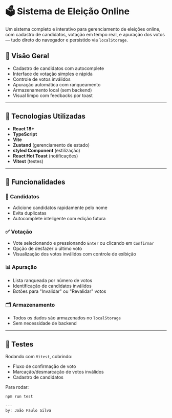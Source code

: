 # 🗳️ Sistema de Eleição Online

Um sistema completo e interativo para gerenciamento de eleições online, com cadastro de candidatos, votação em tempo real, e apuração dos votos — tudo direto do navegador e persistido via `localStorage`.

## 📸 Visão Geral

- Cadastro de candidatos com autocomplete
- Interface de votação simples e rápida
- Controle de votos inválidos
- Apuração automática com ranqueamento
- Armazenamento local (sem backend)
- Visual limpo com feedbacks por toast

---

## 🚀 Tecnologias Utilizadas

- **React 18+**
- **TypeScript**
- **Vite**
- **Zustand** (gerenciamento de estado)
- **styled Component** (estilização)
- **React Hot Toast** (notificações)
- **Vitest** (testes)

---

## 🧠 Funcionalidades

### 👤 Candidatos
- Adicione candidatos rapidamente pelo nome
- Evita duplicatas
- Autocomplete inteligente com edição futura

### ✅ Votação
- Vote selecionando e pressionando `Enter` ou clicando em `Confirmar`
- Opção de desfazer o último voto
- Visualização dos votos inválidos com controle de exibição

### 📊 Apuração
- Lista ranqueada por número de votos
- Identificação de candidatos inválidos
- Botões para "Invalidar" ou "Revalidar" votos

### 🗂️ Armazenamento
- Todos os dados são armazenados no `localStorage`
- Sem necessidade de backend

---

## 🧪 Testes

Rodando com `Vitest`, cobrindo:

- Fluxo de confirmação de voto
- Marcação/desmarcação de votos inválidos
- Cadastro de candidatos

Para rodar:

```bash
npm run test

---
by: João Paulo Silva